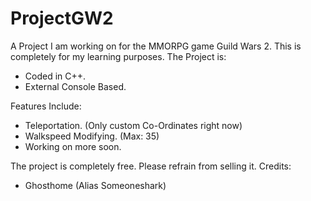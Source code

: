 # ProjectGW2
A Project I am working on for the MMORPG game Guild Wars 2. This is completely for my learning purposes. The Project is:
- Coded in C++.
- External Console Based.

Features Include:
- Teleportation. (Only custom Co-Ordinates right now)
- Walkspeed Modifying. (Max: 35)
- Working on more soon.

The project is completely free. Please refrain from selling it.
Credits:
- Ghosthome (Alias Someoneshark)
